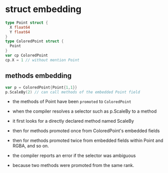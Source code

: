 # struct embedding

```go
type Point struct {
  X float64
  Y float64
}
type ColoredPoint struct {
  Point
}
var cp ColoredPoint
cp.X = 1 // without mention Point
```

## methods embedding

```go
var p = ColoredPoint{Point{1,1}}
p.ScaleBy(2) // can call methods of the embedded Point field
```

- the methods of Point have been `promoted` to `ColoredPoint`

- when the compiler resolves a selector such as p.ScaleBy to a method
- it first looks for a directly declared method named ScaleBy
- then for methods promoted once from ColoredPoint's embedded fields
- then for methods promoted twice from embedded fields within Point and RGBA, and so on.

- the compiler reports an error if the selector was ambiguous
- because two methods were promoted from the same rank.